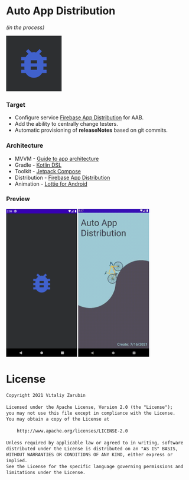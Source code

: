 Auto App Distribution
===================
_(in the process)_

![picture](data/preview0.png)

### Target

* Configure service [Firebase App Distribution](https://firebase.google.com/docs/app-distribution) for AAB.
* Add the ability to centrally change testers.
* Automatic provisioning of **releaseNotes** based on git commits.

### Architecture

* MVVM - [Guide to app architecture](https://developer.android.com/jetpack/guide)
* Gradle - [Kotlin DSL](https://docs.gradle.org/current/userguide/kotlin_dsl.html)
* Toolkit - [Jetpack Compose](https://developer.android.com/jetpack/compose)
* Distribution - [Firebase App Distribution](https://firebase.google.com/docs/app-distribution)
* Animation - [Lottie for Android](http://airbnb.io/lottie/#/android-compose)

### Preview
<p>
<img src="data/preview-1.png" width="38%"/>
<img src="data/preview-3.gif" width="38%"/>
</p>

# License

```
Copyright 2021 Vitaliy Zarubin

Licensed under the Apache License, Version 2.0 (the "License");
you may not use this file except in compliance with the License.
You may obtain a copy of the License at

    http://www.apache.org/licenses/LICENSE-2.0

Unless required by applicable law or agreed to in writing, software
distributed under the License is distributed on an "AS IS" BASIS,
WITHOUT WARRANTIES OR CONDITIONS OF ANY KIND, either express or implied.
See the License for the specific language governing permissions and
limitations under the License.
```